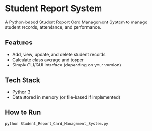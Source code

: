 # Student Report System

A Python-based Student Report Card Management System to manage student records, attendance, and performance.

## Features
- Add, view, update, and delete student records
- Calculate class average and topper
- Simple CLI/GUI interface (depending on your version)

## Tech Stack
- Python 3
- Data stored in memory (or file-based if implemented)

## How to Run
```bash
python Student_Report_Card_Management_System.py

